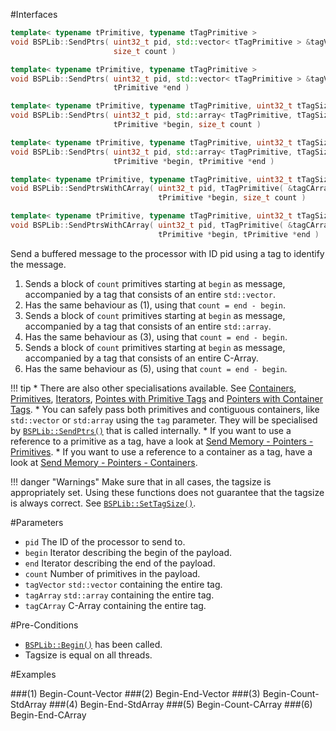 #Interfaces

```cpp
template< typename tPrimitive, typename tTagPrimitive >
void BSPLib::SendPtrs( uint32_t pid, std::vector< tTagPrimitive > &tagVector, tPrimitive *begin, 
                       size_t count )                                           // (1) Begin-Count-Vector

template< typename tPrimitive, typename tTagPrimitive >
void BSPLib::SendPtrs( uint32_t pid, std::vector< tTagPrimitive > &tagVector, tPrimitive *begin,
                       tPrimitive *end )                                        // (2) Begin-End-Vector

template< typename tPrimitive, typename tTagPrimitive, uint32_t tTagSize >
void BSPLib::SendPtrs( uint32_t pid, std::array< tTagPrimitive, tTagSize > &tagArray,
                       tPrimitive *begin, size_t count )                        // (3) Begin-Count-StdArray

template< typename tPrimitive, typename tTagPrimitive, uint32_t tTagSize >
void BSPLib::SendPtrs( uint32_t pid, std::array< tTagPrimitive, tTagSize > &tagArray,
                       tPrimitive *begin, tPrimitive *end )                     // (4) Begin-End-StdArray

template< typename tPrimitive, typename tTagPrimitive, uint32_t tTagSize >
void BSPLib::SendPtrsWithCArray( uint32_t pid, tTagPrimitive( &tagCArray )[tTagSize],
                                 tPrimitive *begin, size_t count )              // (5) Begin-Count-CArray

template< typename tPrimitive, typename tTagPrimitive, uint32_t tTagSize >
void BSPLib::SendPtrsWithCArray( uint32_t pid, tTagPrimitive( &tagCArray )[tTagSize],
                                 tPrimitive *begin, tPrimitive *end )           // (6) Begin-End-CArray
```

Send a buffered message to the processor with ID pid using a tag to identify the message.

1. Sends a block of `count` primitives starting at `begin` as message, accompanied by a tag that consists of an entire `std::vector`.
2. Has the same behaviour as (1), using that `count = end - begin`.
3. Sends a block of `count` primitives starting at `begin` as message, accompanied by a tag that consists of an entire `std::array`.
4. Has the same behaviour as (3), using that `count = end - begin`.
5. Sends a block of `count` primitives starting at `begin` as message, accompanied by a tag that consists of an entire C-Array.
6. Has the same behaviour as (5), using that `count = end - begin`.

!!! tip
    * There are also other specialisations available. See
      [Containers](sendContainer.md), [Primitives](sendPrimitive.md), [Iterators](sendIterator.md),
      [Pointes with Primitive Tags](sendPtrs.md) and [Pointers with Container Tags](sendPtrs.md).
    * You can safely pass both primitives and contiguous containers, like `std::vector`
      or `std:array` using the `tag` parameter. They will be specialised by 
      [`BSPLib::SendPtrs()`](sendPtrs.md) that is called internally.
    * If you want to use a reference to a primitive as a tag, have a look at
      [Send Memory - Pointers - Primitives](sendPtrs.md).
    * If you want to use a reference to a container as a tag, have a look at
      [Send Memory - Pointers - Containers](sendTagContainer.md).

!!! danger "Warnings"
    Make sure that in all cases, the tagsize is appropriately set. Using these functions does not guarantee that the tagsize
    is always correct. See [`BSPLib::SetTagSize()`](../messagingutil/settagsize.md).
    
#Parameters

* `pid` The ID of the processor to send to.
* `begin` Iterator describing the begin of the payload.
* `end` Iterator describing the end of the payload.
* `count` Number of primitives in the payload.
* `tagVector` `std::vector` containing the entire tag.
* `tagArray` `std::array` containing the entire tag.
* `tagCArray` C-Array containing the entire tag.

#Pre-Conditions
* [`BSPLib::Begin()`](../logic/begin.md) has been called.
* Tagsize is equal on all threads.
  
#Examples

###(1) Begin-Count-Vector
###(2) Begin-End-Vector
###(3) Begin-Count-StdArray
###(4) Begin-End-StdArray
###(5) Begin-Count-CArray
###(6) Begin-End-CArray
